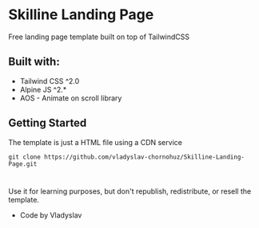 # Skilline Landing Page
Free landing page template built on top of TailwindCSS

## Built with:
- Tailwind CSS ^2.0
- Alpine JS ^2.*
- AOS - Animate on scroll library

## Getting Started
The template is just a HTML file using a CDN service

`git clone https://github.com/vladyslav-chornohuz/Skilline-Landing-Page.git`

#
Use it for learning purposes, but don't republish, redistribute, or resell the template.

- Code by Vladyslav